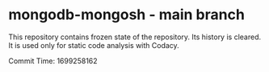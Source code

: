 # mongodb-mongosh - main branch

This repository contains frozen state of the repository.
Its history is cleared. It is used only for static code
analysis with Codacy.

Commit Time: 1699258162